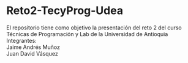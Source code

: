 # Reto2-TecyProg-Udea
El repositorio tiene como objetivo la presentación del reto 2 del curso Técnicas de Programación y Lab de la Universidad de Antioquia
Integrantes:<br>
Jaime Andrés Muñoz <br>
Juan David Vásquez
